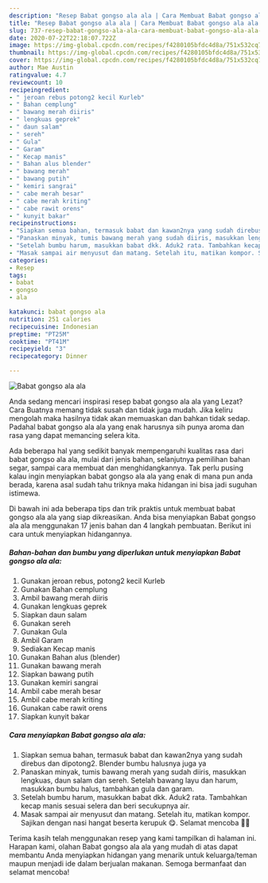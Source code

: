 ```yaml
---
description: "Resep Babat gongso ala ala | Cara Membuat Babat gongso ala ala Yang Bisa Manjain Lidah"
title: "Resep Babat gongso ala ala | Cara Membuat Babat gongso ala ala Yang Bisa Manjain Lidah"
slug: 737-resep-babat-gongso-ala-ala-cara-membuat-babat-gongso-ala-ala-yang-bisa-manjain-lidah
date: 2020-07-22T22:18:07.722Z
image: https://img-global.cpcdn.com/recipes/f4280105bfdc4d8a/751x532cq70/babat-gongso-ala-ala-foto-resep-utama.jpg
thumbnail: https://img-global.cpcdn.com/recipes/f4280105bfdc4d8a/751x532cq70/babat-gongso-ala-ala-foto-resep-utama.jpg
cover: https://img-global.cpcdn.com/recipes/f4280105bfdc4d8a/751x532cq70/babat-gongso-ala-ala-foto-resep-utama.jpg
author: Mae Austin
ratingvalue: 4.7
reviewcount: 10
recipeingredient:
- " jeroan rebus potong2 kecil Kurleb"
- " Bahan cemplung"
- " bawang merah diiris"
- " lengkuas geprek"
- " daun salam"
- " sereh"
- " Gula"
- " Garam"
- " Kecap manis"
- " Bahan alus blender"
- " bawang merah"
- " bawang putih"
- " kemiri sangrai"
- " cabe merah besar"
- " cabe merah kriting"
- " cabe rawit orens"
- " kunyit bakar"
recipeinstructions:
- "Siapkan semua bahan, termasuk babat dan kawan2nya yang sudah direbus dan dipotong2. Blender bumbu halusnya juga ya"
- "Panaskan minyak, tumis bawang merah yang sudah diiris, masukkan lengkuas, daun salam dan sereh. Setelah bawang layu dan harum, masukkan bumbu halus, tambahkan gula dan garam."
- "Setelah bumbu harum, masukkan babat dkk. Aduk2 rata. Tambahkan kecap manis sesuai selera dan beri secukupnya air."
- "Masak sampai air menyusut dan matang. Setelah itu, matikan kompor. Sajikan dengan nasi hangat beserta kerupuk 😋. Selamat mencoba 🙏🥰"
categories:
- Resep
tags:
- babat
- gongso
- ala

katakunci: babat gongso ala 
nutrition: 251 calories
recipecuisine: Indonesian
preptime: "PT25M"
cooktime: "PT41M"
recipeyield: "3"
recipecategory: Dinner

---
```



![Babat gongso ala ala](https://img-global.cpcdn.com/recipes/f4280105bfdc4d8a/751x532cq70/babat-gongso-ala-ala-foto-resep-utama.jpg)

Anda sedang mencari inspirasi resep babat gongso ala ala yang Lezat? Cara Buatnya memang tidak susah dan tidak juga mudah. Jika keliru mengolah maka hasilnya tidak akan memuaskan dan bahkan tidak sedap. Padahal babat gongso ala ala yang enak harusnya sih punya aroma dan rasa yang dapat memancing selera kita.

Ada beberapa hal yang sedikit banyak mempengaruhi kualitas rasa dari babat gongso ala ala, mulai dari jenis bahan, selanjutnya pemilihan bahan segar, sampai cara membuat dan menghidangkannya. Tak perlu pusing kalau ingin menyiapkan babat gongso ala ala yang enak di mana pun anda berada, karena asal sudah tahu triknya maka hidangan ini bisa jadi suguhan istimewa.




Di bawah ini ada beberapa tips dan trik praktis untuk membuat babat gongso ala ala yang siap dikreasikan. Anda bisa menyiapkan Babat gongso ala ala menggunakan 17 jenis bahan dan 4 langkah pembuatan. Berikut ini cara untuk menyiapkan hidangannya.

<!--inarticleads1-->

##### Bahan-bahan dan bumbu yang diperlukan untuk menyiapkan Babat gongso ala ala:

1. Gunakan  jeroan rebus, potong2 kecil Kurleb
1. Gunakan  Bahan cemplung
1. Ambil  bawang merah diiris
1. Gunakan  lengkuas geprek
1. Siapkan  daun salam
1. Gunakan  sereh
1. Gunakan  Gula
1. Ambil  Garam
1. Sediakan  Kecap manis
1. Gunakan  Bahan alus (blender)
1. Gunakan  bawang merah
1. Siapkan  bawang putih
1. Gunakan  kemiri sangrai
1. Ambil  cabe merah besar
1. Ambil  cabe merah kriting
1. Gunakan  cabe rawit orens
1. Siapkan  kunyit bakar




<!--inarticleads2-->

##### Cara menyiapkan Babat gongso ala ala:

1. Siapkan semua bahan, termasuk babat dan kawan2nya yang sudah direbus dan dipotong2. Blender bumbu halusnya juga ya
1. Panaskan minyak, tumis bawang merah yang sudah diiris, masukkan lengkuas, daun salam dan sereh. Setelah bawang layu dan harum, masukkan bumbu halus, tambahkan gula dan garam.
1. Setelah bumbu harum, masukkan babat dkk. Aduk2 rata. Tambahkan kecap manis sesuai selera dan beri secukupnya air.
1. Masak sampai air menyusut dan matang. Setelah itu, matikan kompor. Sajikan dengan nasi hangat beserta kerupuk 😋. Selamat mencoba 🙏🥰




Terima kasih telah menggunakan resep yang kami tampilkan di halaman ini. Harapan kami, olahan Babat gongso ala ala yang mudah di atas dapat membantu Anda menyiapkan hidangan yang menarik untuk keluarga/teman maupun menjadi ide dalam berjualan makanan. Semoga bermanfaat dan selamat mencoba!

